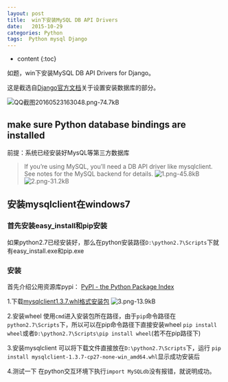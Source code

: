 ```yaml
---
layout: post
title:  win下安装MySQL DB API Drivers
date:   2015-10-29
categories: Python
tags:  Python mysql Django
---
```


* content
{:toc}


如题，win下安装MySQL DB API Drivers for Django。






这是截选自[Django官方文档](https://docs.djangoproject.com/en/1.9/intro/install/)关于设置安装数据库的部分。

![QQ截图20160523163048.png-74.7kB][1]

## make sure Python database bindings are installed

前提：系统已经安装好MysQL等第三方数据库

>If you’re using MySQL, you’ll need a DB API driver like mysqlclient. See notes for the MySQL backend for details.
![1.png-45.8kB][2]
![2.png-31.2kB][3]


## 安装mysqlclient在windows7

### 首先安装easy_install和pip安装

如果python2.7已经安装好，那么在python安装路径`D:\python2.7\Scripts`下就有easy_install.exe和pip.exe

### 安装

首先介绍公用资源库pypi：
[PyPI - the Python Package Index](https://pypi.python.org/pypi)

1.下载[mysqlclient1.3.7.whl格式安装包](https://pypi.python.org/pypi/mysqlclient/1.3.7)
![3.png-13.9kB][4]

2.安装wheel
使用`cmd`进入安装包所在路径，由于`pip`命令路径在`python2.7\Scripts`下，所以可以在pip命令路径下直接安装wheel
`pip install wheel`或者`D:\python2.7\Scripts\pip install wheel`(若不在pip路径下)

3.安装mysqlclient
可以将下载文件直接放在`D:\python2.7\Scripts`下，运行
`pip install mysqlclient-1.3.7-cp27-none-win_amd64.whl`显示成功安装后

4.测试一下
在python交互环境下执行`import MySQLdb`没有报错，就说明成功。


  [1]: http://static.zybuluo.com/maorongrong/1d6kmeffnzw2nfmbpb8chg5p/QQ%E6%88%AA%E5%9B%BE20160523163048.png
  [2]: http://static.zybuluo.com/maorongrong/sgv0fxzyo2rfv345drrvybdx/1.png
  [3]: http://static.zybuluo.com/maorongrong/kaowq1l3g6w3yco34shqfeju/2.png
  [4]: http://static.zybuluo.com/maorongrong/nkzsryvkzpyy8x2pux40zzy0/3.png
